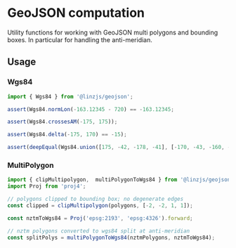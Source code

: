# GeoJSON computation

Utility functions for working with GeoJSON multi polygons and bounding boxes. In particular for handling the anti-meridian.

## Usage


### Wgs84
```javascript
import { Wgs84 } from '@linzjs/geojson';

assert(Wgs84.normLon(-163.12345 - 720) == -163.12345;

assert(Wgs84.crossesAM(-175, 175));

assert(Wgs84.delta(-175, 170) == -15);

assert(deepEqual(Wgs84.union([175, -42, -178, -41], [-170, -43, -160, -42]), [175, -43, -160, -41]));
```

### MultiPolygon

```javascript
import { clipMultipolygon,  multiPolygonToWgs84 } from '@linzjs/geojson';
import Proj from 'proj4';

// polygons clipped to bounding box; no degenerate edges
const clipped = clipMultipolygon(polygons, [-2, -2, 1, 1]);

const nztmToWgs84 = Proj('epsg:2193', 'epsg:4326').forward;

// nztm polygons converted to wgs84 split at anti-meridian
const splitPolys = multiPolygonToWgs84(nztmPolygons, nztmToWgs84);
```
